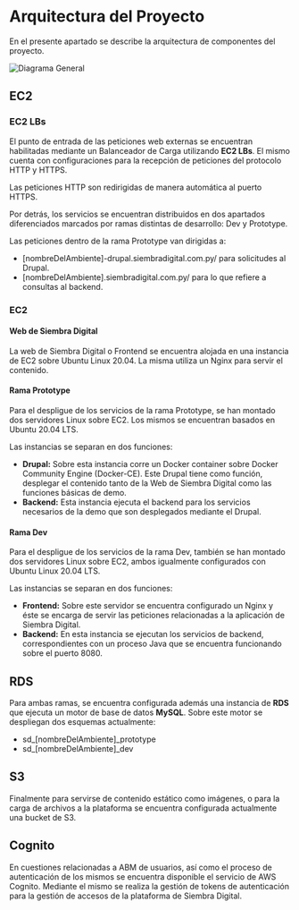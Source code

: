 # Arquitectura del Proyecto
En el presente apartado se describe la arquitectura de componentes del proyecto.

![Diagrama General](https://bitbucket.org/softwarenatura/sd-wiki/src/master/images/diagrama-arquitectura.jpeg)

## EC2
### EC2 LBs
El punto de entrada de las peticiones web externas se encuentran habilitadas mediante un Balanceador de Carga utilizando **EC2 LBs**. El mismo cuenta con configuraciones para la recepción de peticiones del protocolo HTTP y HTTPS.

Las peticiones HTTP son redirigidas de manera automática al puerto HTTPS.

Por detrás, los servicios se encuentran distribuidos en dos apartados diferenciados marcados por ramas distintas de desarrollo: Dev y Prototype.

Las peticiones dentro de la rama Prototype van dirigidas a:
- [nombreDelAmbiente]-drupal.siembradigital.com.py/ para solicitudes al Drupal.
- [nombreDelAmbiente].siembradigital.com.py/ para lo que refiere a consultas al backend.

### EC2
#### Web de Siembra Digital
La web de Siembra Digital o Frontend se encuentra alojada en una instancia de EC2 sobre Ubuntu Linux 20.04. La misma utiliza un Nginx para servir el contenido.

#### Rama Prototype
Para el despligue de los servicios de la rama Prototype, se han montado dos servidores Linux sobre EC2. Los mismos se encuentran basados en Ubuntu 20.04 LTS.

Las instancias se separan en dos funciones:
- **Drupal:** Sobre esta instancia corre un Docker container sobre Docker Community Engine (Docker-CE). Este Drupal tiene como función, desplegar el contenido tanto de la Web de Siembra Digital como las funciones básicas de demo.
- **Backend:** Esta instancia ejecuta el backend para los servicios necesarios de la demo que son desplegados mediante el Drupal.

#### Rama Dev
Para el despligue de los servicios de la rama Dev, también se han montado dos servidores Linux sobre EC2, ambos igualmente configurados con Ubuntu Linux 20.04 LTS.

Las instancias se separan en dos funciones:
- **Frontend:** Sobre este servidor se encuentra configurado un Nginx y éste se encarga de servir las peticiones relacionadas a la aplicación de Siembra Digital.
- **Backend:** En esta instancia se ejecutan los servicios de backend, correspondientes con un proceso Java que se encuentra funcionando sobre el puerto 8080.

## RDS
Para ambas ramas, se encuentra configurada además una instancia de **RDS** que ejecuta un motor de base de datos **MySQL**.
Sobre este motor se despliegan dos esquemas actualmente:
- sd_[nombreDelAmbiente]_prototype
- sd_[nombreDelAmbiente]_dev

## S3
Finalmente para servirse de contenido estático como imágenes, o para la carga de archivos a la plataforma se encuentra configurada actualmente una bucket de S3.

## Cognito
En cuestiones relacionadas a ABM de usuarios, así como el proceso de autenticación de los mismos se encuentra disponible el servicio de AWS Cognito.
Mediante el mismo se realiza la gestión de tokens de autenticación para la gestión de accesos de la plataforma de Siembra Digital.
